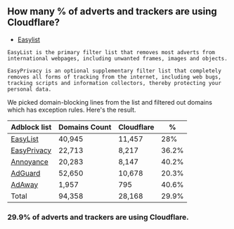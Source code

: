 ## How many % of adverts and trackers are using Cloudflare?


- [Easylist](https://web.archive.org/web/20210516110248/https://easylist.to/)
```
EasyList is the primary filter list that removes most adverts from international webpages, including unwanted frames, images and objects.

EasyPrivacy is an optional supplementary filter list that completely removes all forms of tracking from the internet, including web bugs, tracking scripts and information collectors, thereby protecting your personal data.
```


We picked domain-blocking lines from the list and filtered out domains which has exception rules.
Here's the result.


| Adblock list | Domains Count | Cloudflare | % |
| --- | --- | --- | --- |
| [EasyList](https://easylist.to/easylist/easylist.txt) | 40,945 | 11,457 | 28% |
| [EasyPrivacy](https://easylist.to/easylist/easyprivacy.txt) | 22,713 | 8,217 | 36.2% |
| [Annoyance](https://secure.fanboy.co.nz/fanboy-annoyance.txt) | 20,283 | 8,147 | 40.2% |
| [AdGuard](https://adguardteam.github.io/AdGuardSDNSFilter/Filters/filter.txt) | 52,650 | 10,678 | 20.3% |
| [AdAway](https://raw.githubusercontent.com/AdAway/adaway.github.io/master/hosts.txt) | 1,957 | 795 | 40.6% |
| Total | 94,358 | 28,168 | 29.9% |


### 29.9% of adverts and trackers are using Cloudflare.